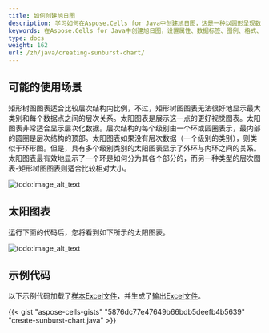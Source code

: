 ```yaml
---
title: 如何创建旭日图
description: 学习如何在Aspose.Cells for Java中创建旭日图，这是一种以圆形呈现数据的图表。我们的指南将帮助您设置图表的各种属性和格式，包括数据标签、图例、颜色等。
keywords: 在Aspose.Cells for Java中创建旭日图，设置属性、数据标签、图例、格式、颜色、圆形、数据呈现。
type: docs
weight: 162
url: /zh/java/creating-sunburst-chart/
---
```


## **可能的使用场景**
矩形树图图表适合比较层次结构内比例，不过，矩形树图图表无法很好地显示最大类别和每个数据点之间的层次关系。太阳图表是展示这一点的更好视觉图表。太阳图表非常适合显示层次化数据。层次结构的每个级别由一个环或圆圈表示，最内部的圆圈是层次结构的顶部。太阳图表如果没有层次数据（一个级别的类别），则类似于环形图。但是，具有多个级别类别的太阳图表显示了外环与内环之间的关系。太阳图表最有效地显示了一个环是如何分为其各个部分的，而另一种类型的层次图表-矩形树图图表则适合比较相对大小。

![todo:image_alt_text](sample.png)
## **太阳图表**
运行下面的代码后，您将看到如下所示的太阳图表。

![todo:image_alt_text](result.png)
## **示例代码**
以下示例代码加载了[样本Excel文件](sunburst.xlsx)，并生成了[输出Excel文件](out.xlsx)。

{{< gist "aspose-cells-gists" "5876dc77e47649b66bdb5deefb4b5639" "create-sunburst-chart.java" >}}
